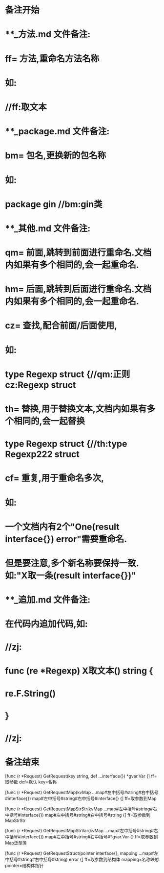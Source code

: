 # 备注开始
# **_方法.md 文件备注:
# ff= 方法,重命名方法名称
# 如:
# //ff:取文本

# **_package.md 文件备注:
# bm= 包名,更换新的包名称 
# 如: 
# package gin //bm:gin类

# **_其他.md 文件备注:
# qm= 前面,跳转到前面进行重命名.文档内如果有多个相同的,会一起重命名.
# hm= 后面,跳转到后面进行重命名.文档内如果有多个相同的,会一起重命名.
# cz= 查找,配合前面/后面使用,
# 如:
# type Regexp struct {//qm:正则 cz:Regexp struct
#
# th= 替换,用于替换文本,文档内如果有多个相同的,会一起替换
# type Regexp struct {//th:type Regexp222 struct
#
# cf= 重复,用于重命名多次,
# 如: 
# 一个文档内有2个"One(result interface{}) error"需要重命名.
# 但是要注意,多个新名称要保持一致. 如:"X取一条(result interface{})"

# **_追加.md 文件备注:
# 在代码内追加代码,如:
# //zj:
# func (re *Regexp) X取文本() string { 
#    re.F.String()
# }
# //zj:
# 备注结束

[func (r *Request) GetRequest(key string, def ...interface{}) *gvar.Var {]
ff=取参数
def=默认
key=名称

[func (r *Request) GetRequestMap(kvMap ...map#左中括号#string#右中括号#interface{}) map#左中括号#string#右中括号#interface{} {]
ff=取参数到Map

[func (r *Request) GetRequestMapStrStr(kvMap ...map#左中括号#string#右中括号#interface{}) map#左中括号#string#右中括号#string {]
ff=取参数到MapStrStr

[func (r *Request) GetRequestMapStrVar(kvMap ...map#左中括号#string#右中括号#interface{}) map#左中括号#string#右中括号#*gvar.Var {]
ff=取参数到Map泛型类

[func (r *Request) GetRequestStruct(pointer interface{}, mapping ...map#左中括号#string#右中括号#string) error {]
ff=取参数到结构体
mapping=名称映射
pointer=结构体指针
